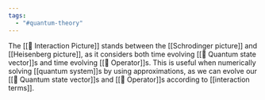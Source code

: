 ```yaml
---
tags:
  - "#quantum-theory"
---
```

The [[📘 Interaction Picture]] stands between the [[Schrodinger picture]] and [[Heisenberg picture]], as it considers both time evolving [[📘 Quantum state vector]]s and time evolving [[📘 Operator]]s. This is useful when numerically solving [[quantum system]]s by using approximations, as we can evolve our [[📘 Quantum state vector]]s and [[📘 Operator]]s according to [[interaction terms]].
